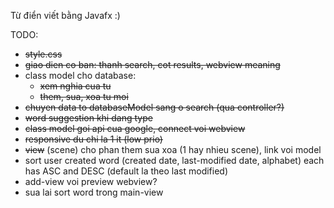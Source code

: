 Từ điển viết bằng Javafx :)

TODO:
- ~~style.css~~
- ~~giao dien co ban: thanh search, cot results, webview meaning~~
- class model cho database: 
  + ~~xem nghia cua tu~~ 
  + ~~them, sua, xoa tu moi~~
- ~~chuyen data to databaseModel sang o search (qua controller?)~~
- ~~word suggestion khi dang type~~
- ~~class model goi api cua google, connect voi webview~~
- ~~responsive du chi la 1 it (low prio)~~
- ~~view~~ (scene) cho phan them sua xoa (1 hay nhieu scene), link voi model
- sort user created word (created date, last-modified date, alphabet) each has ASC and DESC (default la theo last modified)
- add-view voi preview webview?
- sua lai sort word trong main-view